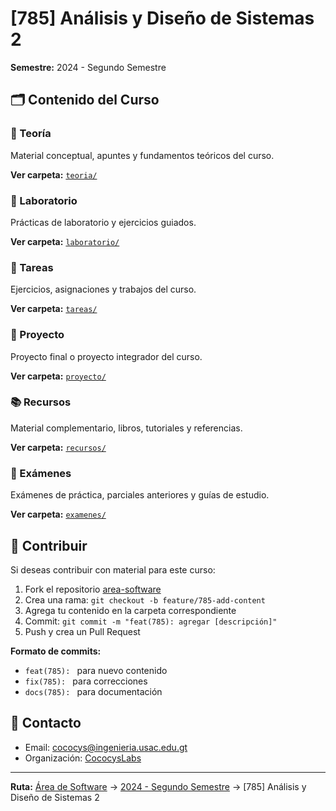 # [785] Análisis y Diseño de Sistemas 2

**Semestre:** 2024 - Segundo Semestre

## 🗂️ Contenido del Curso

### 📖 Teoría
Material conceptual, apuntes y fundamentos teóricos del curso.

**Ver carpeta:** [`teoria/`](./teoria/)

### 🔬 Laboratorio
Prácticas de laboratorio y ejercicios guiados.

**Ver carpeta:** [`laboratorio/`](./laboratorio/)

### 📝 Tareas
Ejercicios, asignaciones y trabajos del curso.

**Ver carpeta:** [`tareas/`](./tareas/)

### 🎯 Proyecto
Proyecto final o proyecto integrador del curso.

**Ver carpeta:** [`proyecto/`](./proyecto/)

### 📚 Recursos
Material complementario, libros, tutoriales y referencias.

**Ver carpeta:** [`recursos/`](./recursos/)

### 📄 Exámenes
Exámenes de práctica, parciales anteriores y guías de estudio.

**Ver carpeta:** [`examenes/`](./examenes/)

## 🤝 Contribuir

Si deseas contribuir con material para este curso:

1. Fork el repositorio [area-software](https://github.com/CococysLabs/area-software)
2. Crea una rama: `git checkout -b feature/785-add-content`
3. Agrega tu contenido en la carpeta correspondiente
4. Commit: `git commit -m "feat(785): agregar [descripción]"`
5. Push y crea un Pull Request

**Formato de commits:**
- `feat(785): ` para nuevo contenido
- `fix(785): ` para correcciones
- `docs(785): ` para documentación

## 📧 Contacto

- Email: cococys@ingenieria.usac.edu.gt
- Organización: [CococysLabs](https://github.com/CococysLabs)

---

**Ruta:** [Área de Software](../../) → [2024 - Segundo Semestre](../) → [785] Análisis y Diseño de Sistemas 2
